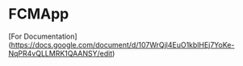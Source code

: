 # FCMApp

[For Documentation] (https://docs.google.com/document/d/107WrQjl4EuO1kblHEj7YoKe-NqPR4vQLLMRK1QAANSY/edit)
